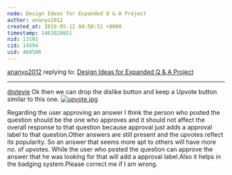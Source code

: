 ```yaml
---
node: Design Ideas for Expanded Q & A Project
author: ananyo2012
created_at: 2016-05-12 04:50:51 +0000
timestamp: 1463028651
nid: 13101
cid: 14594
uid: 468506
---
```




[ananyo2012](../profile/ananyo2012) replying to: [Design Ideas for Expanded Q & A Project](../notes/ananyo2012/05-11-2016/design-ideas-for-expanded-q-a-project)

----
[@stevie](/profile/stevie) Ok then we can drop the dislike button and keep a Upvote button similar to this one.
[![upvote.jpg](//i.publiclab.org/system/images/photos/000/016/118/large/upvote.jpg)](//i.publiclab.org/system/images/photos/000/016/118/original/upvote.jpg)

Regarding the user approving an answer I think the person who posted the question should be the one who approves and it should not affect the overall response to that question because approval just adds a approval label to that question.Other answers are still present and the upvotes reflect its popularity. So an answer that seems more apt to others will have more no. of upvotes. While the user who posted the question can approve the answer that he was looking for that will add a approval label.Also it helps in the badging system.Please correct me if I am wrong. 
